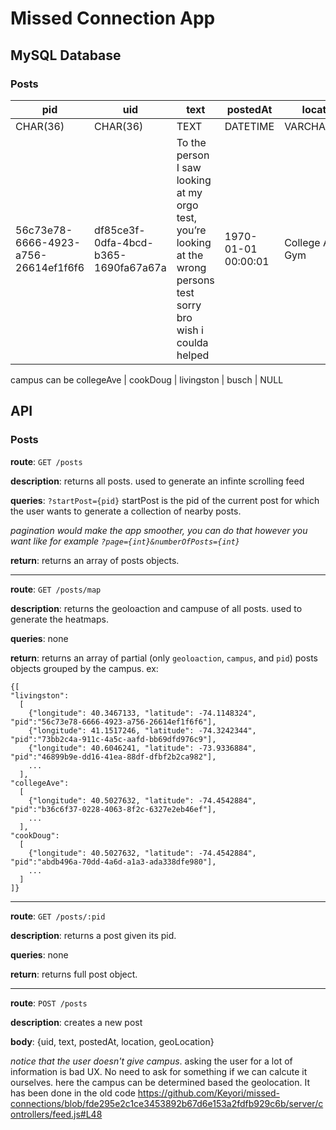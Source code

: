 # Missed Connection App 




## MySQL Database

### Posts
| pid | uid | text | postedAt | location | geoLocation | campus |
| --- | --- | --- | --- | --- | --- | --- |
| CHAR(36) | CHAR(36) | TEXT | 	DATETIME | VARCHAR(255)	 | POINT | CHAR(20) |
| 56c73e78-6666-4923-a756-26614ef1f6f6 | df85ce3f-0dfa-4bcd-b365-1690fa67a67a | To the person I saw looking at my orgo test, you’re looking at the wrong persons test sorry bro wish i coulda helped | 1970-01-01 00:00:01 | College Ave Gym | ( 40.5027632, -74.4542884 ) | collegeAve

campus can be collegeAve | cookDoug | livingston | busch | NULL

<!-- ### Logins
| uid | username | hash | salt | session |
| --- | --- | --- | --- | --- |
| INT | VARCHAR(32) | VARCHAR(60) | VARCHAR(29) | CHAR(88) |
| 123 | john.doe | 1341h2u4n== | sdfsajfn | qwhjrejwq |

### Users
| uid | username | name | gender | grad_year |
| --- | --- | --- | --- | --- |
| INT | VARCHAR(32) | VARCHAR(32) | VARCHAR(16) | CHAR(4) |
| 123 | johndoe | John Doe | male | 2024 |

For gender, 0 will represent male, 1 will represent female, and 2 will represent other.

### Comments
| pid | cid | uid | content  | posted_at |
| --- | --- | --- | ---- | --------- |
| INT | CHAR(6) | INT | TEXT | TIMESTAMP |
| 456 | a1b2c3 | 123 | sample | 1970-01-01 00:00:01 |

### Chat
| sender | recipient | content | sent_at |
| --- | --- | --- | --- |
| INT | INT | VARCHAR(250) | TIMESTAMP |
| 123 | 456 | sample | 1970-01-01 00:00:01 | -->


## API 

### Posts

**route**: `GET /posts`

**description**: returns all posts. used to generate an infinte scrolling feed

**queries**: `?startPost={pid}` 
startPost is the pid of the current post for which the user wants to generate a collection of nearby posts. 

*pagination would make the app smoother, you can do that however you want like for example `?page={int}&numberOfPosts={int}`*

**return**: returns an array of posts objects.

-----

**route**: `GET /posts/map`

**description**: returns the geoloaction and campuse of all posts. used to generate the heatmaps. 

**queries**: none

**return**: returns an array of partial (only `geoloaction`, `campus`, and `pid`) posts objects grouped by the campus. ex:
```
{[
"livingston":
  [
    {"longitude": 40.3467133, "latitude": -74.1148324", "pid":"56c73e78-6666-4923-a756-26614ef1f6f6"],
    {"longitude": 41.1517246, "latitude": -74.3242344", "pid":"73bb2c4a-911c-4a5c-aafd-bb69dfd976c9"],
    {"longitude": 40.6046241, "latitude": -73.9336884", "pid":"46899b9e-dd16-41ea-88df-dfbf2b2ca982"],
    ...
  ],
"collegeAve":
  [
    {"longitude": 40.5027632, "latitude": -74.4542884", "pid":"b36c6f37-0228-4063-8f2c-6327e2eb46ef"],
    ...
  ],
"cookDoug":
  [
    {"longitude": 40.5027632, "latitude": -74.4542884", "pid":"abdb496a-70dd-4a6d-a1a3-ada338dfe980"],
    ...
  ]
]}
```
-----

**route**: `GET /posts/:pid`

**description**: returns a post given its pid.  

**queries**: none

**return**: returns full post object.

-----

**route**: `POST /posts`

**description**: creates a new post

**body**: {uid,  text, postedAt, location, geoLocation}

*notice that the user doesn't give campus*. asking the user for a lot of information is bad UX. No need to ask for something if we can calcute it ourselves. here the campus can be determined based the geolocation. It has been done in the old code https://github.com/Keyori/missed-connections/blob/fde295e2c1ce3453892b67d6e153a2fdfb929c6b/server/controllers/feed.js#L48

